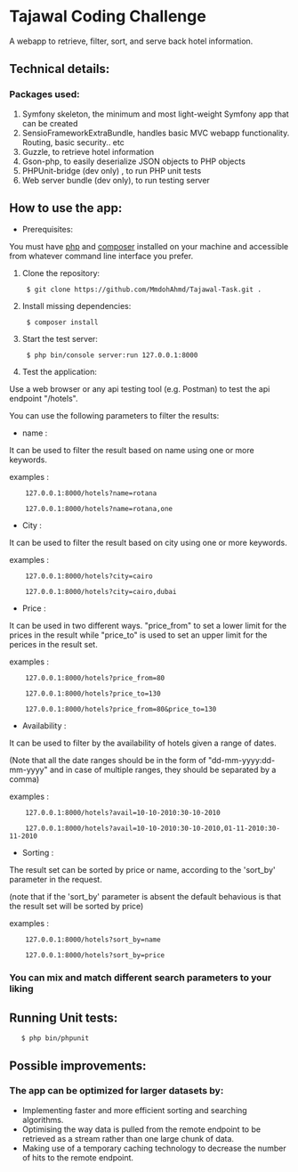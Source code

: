 # Tajawal Coding Challenge
A webapp to retrieve, filter, sort, and serve back hotel information.

## Technical details:

### Packages used:

1. Symfony skeleton, the minimum and most light-weight Symfony app that can be created
2. SensioFrameworkExtraBundle, handles basic MVC webapp functionality. Routing, basic security.. etc
3. Guzzle, to retrieve hotel information
4. Gson-php, to easily deserialize JSON objects to PHP objects 
5. PHPUnit-bridge (dev only) , to run PHP unit tests
6. Web server bundle (dev only), to run testing server

## How to use the app:

- Prerequisites: 

You must have [php](http://php.net/downloads.php) and [composer](https://getcomposer.org/download/) installed on your machine and accessible from whatever command line interface you prefer.

1. Clone the repository:

		$ git clone https://github.com/MmdohAhmd/Tajawal-Task.git .

2. Install missing dependencies:

		$ composer install

3. Start the test server:

		$ php bin/console server:run 127.0.0.1:8000

4. Test the application:

Use a web browser or any api testing tool (e.g. Postman) to test the api endpoint "/hotels".

You can use the following parameters to filter the results:

- name :

It can be used to filter the result based on name using one or more keywords.

 examples : 

		127.0.0.1:8000/hotels?name=rotana

		127.0.0.1:8000/hotels?name=rotana,one

- City :

It can be used to filter the result based on city using one or more keywords.

 examples : 

		127.0.0.1:8000/hotels?city=cairo

		127.0.0.1:8000/hotels?city=cairo,dubai

- Price :

It can be used in two different ways. "price_from" to set a lower limit for the prices in the result while "price_to" is used to set an upper limit for the perices in the result set.

 examples : 

		127.0.0.1:8000/hotels?price_from=80

		127.0.0.1:8000/hotels?price_to=130

		127.0.0.1:8000/hotels?price_from=80&price_to=130

- Availability :

It can be used to filter by the availability of hotels given a range of dates. 

(Note that all the date ranges should be in the form of "dd-mm-yyyy:dd-mm-yyyy" and in case of multiple ranges, they should be separated by a comma)

examples : 

		127.0.0.1:8000/hotels?avail=10-10-2010:30-10-2010

		127.0.0.1:8000/hotels?avail=10-10-2010:30-10-2010,01-11-2010:30-11-2010


- Sorting : 

The result set can be sorted by price or name, according to the 'sort_by' parameter in the request. 

(note that if the 'sort_by' parameter is absent the default behavious is that the result set will be sorted by price)

examples : 

		127.0.0.1:8000/hotels?sort_by=name

		127.0.0.1:8000/hotels?sort_by=price

### **You can mix and match different search parameters to your liking**

## Running Unit tests:

       $ php bin/phpunit

## Possible improvements:

### The app can be optimized for larger datasets by:
- Implementing faster and more efficient sorting and searching algorithms. 
- Optimising the way data is pulled from the remote endpoint to be retrieved as a stream rather than one large chunk of data.
- Making use of a temporary caching technology to decrease the number of hits to the remote endpoint.